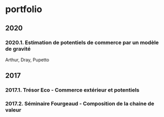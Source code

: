 # portfolio
## 2020
### 2020.1. Estimation de potentiels de commerce par un modèle  de gravité 
Arthur, Dray, Pupetto

## 2017
### 2017.1. Trésor Eco - Commerce extérieur et potentiels
### 2017.2. Séminaire Fourgeaud - Composition de la chaine de valeur
